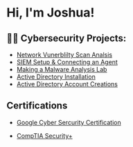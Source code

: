 <h1>Hi, I'm Joshua! </h1>

<h2>👨‍💻 Cybersecurity Projects:</h2>

- [Network Vunerblilty Scan Analsis](https://github.com/JoshuaGrz12/Network-Vulnerability-Scan-Analysis)
- [SIEM Setup & Connecting an Agent](https://github.com/JoshuaGrz12/Setting-up-a-SIEM-Connecting-an-Agent)
- [Making a Malware Analysis Lab](https://github.com/JoshuaGrz12/Making-a-Malware-Analysis-Lab/blob/main/README.md)
- [Active Directory Installation](https://github.com/JoshuaGrz12/Active-Directory-Install-Account-Creation/blob/main/README.md)
- [Active Directory Account Creations](https://github.com/JoshuaGrz12/Active-Directory-Account-Creations/blob/main/README.md)

<h2>Certifications</h2>

- [Google Cyber Sercurity Certification](https://www.credly.com/badges/aefae73d-5191-4d5c-86a1-b8196c7e5bfd/public_url)

- [CompTIA Security+](https://www.credly.com/badges/79e93e13-d55e-4792-ac4d-736eff5ffdb7/public_url)


<!--


Here are some ideas to get you started:

- 🔭 I’m currently working on ...
- 🌱 I’m currently learning ...
- 👯 I’m looking to collaborate on ...
- 🤔 I’m looking for help with ...
- 💬 Ask me about ...
- 📫 How to reach me: ...
- 😄 Pronouns: ...
- ⚡ Fun fact: ...
-->
